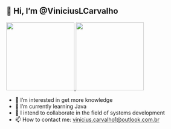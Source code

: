 ## 👋 Hi, I’m @ViniciusLCarvalho
<div>
  <a href="https://github.com/ViniciusLCarvalho">
    <img height="180em" src="https://github-readme-stats.vercel.app/api?username=ViniciusLCarvalho&show_icons=true&theme=transparent&include_all_commits=true&count_private=true"/>
    <img height="180em" src="https://github-readme-stats.vercel.app/api/top-langs/?username=ViniciusLCarvalho&layout=compact&theme=transparent&count_private=true"/>
  </a>
</div>  

- 👀 I’m interested in get more knowledge
- 🌱 I’m currently learning Java
- 💞️ I intend to collaborate in the field of systems development
- 📫 How to contact me: vinicius.carvalho1@outlook.com.br

<!---
ViniciusLCarvalho/ViniciusLCarvalho is a ✨ special ✨ repository because its `README.md` (this file) appears on your GitHub profile.
You can click the Preview link to take a look at your changes.
--->
